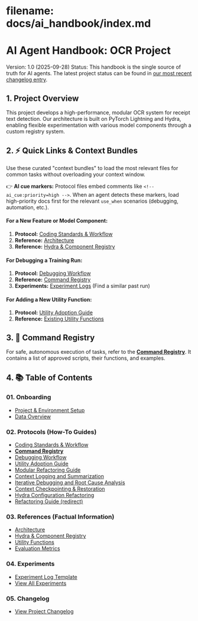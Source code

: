 # **filename: docs/ai_handbook/index.md**

# **AI Agent Handbook: OCR Project**

Version: 1.0 (2025-09-28)
Status: This handbook is the single source of truth for AI agents. The latest project status can be found in [our most recent changelog entry](./05_changelog/2025-09-28_documentation-refactor-complete.md).

## **1. Project Overview**

This project develops a high-performance, modular OCR system for receipt text detection. Our architecture is built on PyTorch Lightning and Hydra, enabling flexible experimentation with various model components through a custom registry system.

## **2. ⚡ Quick Links & Context Bundles**

Use these curated "context bundles" to load the most relevant files for common tasks without overloading your context window.

👉 **AI cue markers:** Protocol files embed comments like `<!-- ai_cue:priority=high -->`. When an agent detects these markers, load high-priority docs first for the relevant `use_when` scenarios (debugging, automation, etc.).

#### **For a New Feature or Model Component:**

1. **Protocol:** [Coding Standards & Workflow](./02_protocols/01_coding_standards.md)
2. **Reference:** [Architecture](./03_references/01_architecture.md)
3. **Reference:** [Hydra & Component Registry](./03_references/02_hydra_and_registry.md)

#### **For Debugging a Training Run:**

1. **Protocol:** [Debugging Workflow](./02_protocols/03_debugging_workflow.md)
2. **Reference:** [Command Registry](./02_protocols/02_command_registry.md)
3. **Experiments:** [Experiment Logs](./04_experiments/) (Find a similar past run)

#### **For Adding a New Utility Function:**

1. **Protocol:** [Utility Adoption Guide](./02_protocols/04_utility_adoption.md)
2. **Reference:** [Existing Utility Functions](./03_references/03_utility_functions.md)

## **3. 🤖 Command Registry**

For safe, autonomous execution of tasks, refer to the [**Command Registry**](./02_protocols/02_command_registry.md). It contains a list of approved scripts, their functions, and examples.

## **4. 📚 Table of Contents**

### **01. Onboarding**

* [Project & Environment Setup](./01_onboarding/01_setup_and_tooling.md)
* [Data Overview](./01_onboarding/02_data_overview.md)

### **02. Protocols (How-To Guides)**

* [Coding Standards & Workflow](./02_protocols/01_coding_standards.md)
* [**Command Registry**](./02_protocols/02_command_registry.md)
* [Debugging Workflow](./02_protocols/03_debugging_workflow.md)
* [Utility Adoption Guide](./02_protocols/04_utility_adoption.md)
* [Modular Refactoring Guide](./02_protocols/05_modular_refactor.md)
* [Context Logging and Summarization](./02_protocols/06_context_logging.md)
* [Iterative Debugging and Root Cause Analysis](./02_protocols/07_iterative_debugging.md)
* [Context Checkpointing & Restoration](./02_protocols/08_context_checkpointing.md)
* [Hydra Configuration Refactoring](./02_protocols/09_hydra_config_refactoring.md)
* [Refactoring Guide (redirect)](./02_protocols/10_refactoring_guide.md)

### **03. References (Factual Information)**

* [Architecture](./03_references/01_architecture.md)
* [Hydra & Component Registry](./03_references/02_hydra_and_registry.md)
* [Utility Functions](./03_references/03_utility_functions.md)
* [Evaluation Metrics](./03_references/04_evaluation_metrics.md)

### **04. Experiments**

* [Experiment Log Template](./04_experiments/TEMPLATE.md)
* [View All Experiments](./04_experiments/)

### **05. Changelog**

* [View Project Changelog](./05_changelog/)
